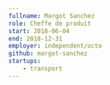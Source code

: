 ```yaml
---
fullname: Margot Sanchez
role: Cheffe de produit
start: 2018-06-04
end: 2018-12-31
employer: independent/octo
github: margot-sanchez
startups:
    - transport
---
```

